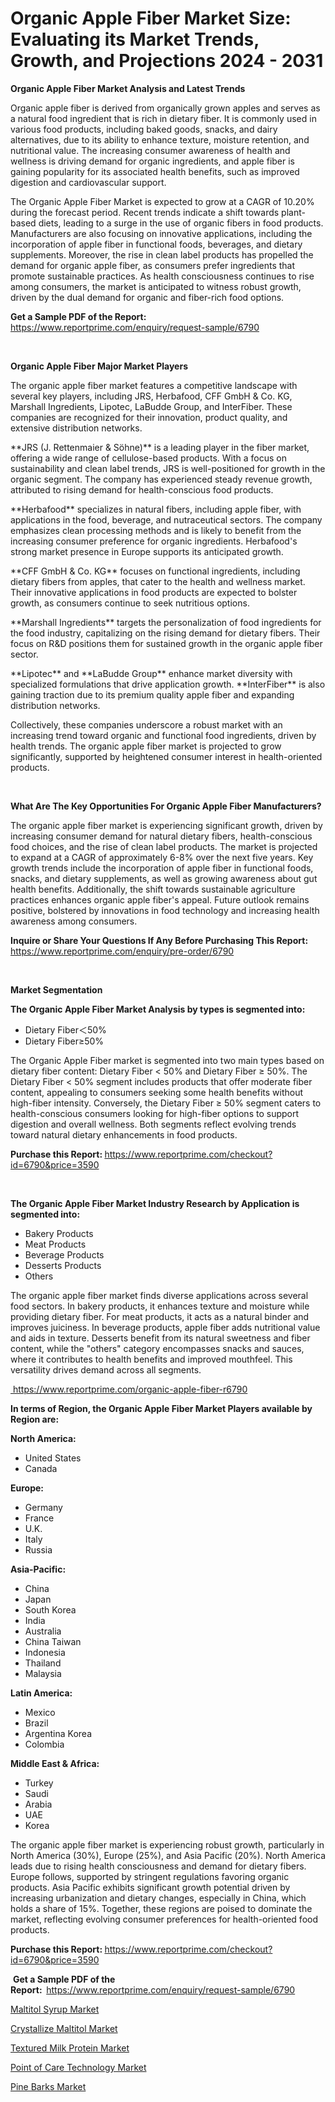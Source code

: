 <p><h1>Organic Apple Fiber Market Size: Evaluating its Market Trends, Growth, and Projections 2024 - 2031</h1></p><p><strong>Organic Apple Fiber Market Analysis and Latest Trends</strong></p>
<p><p>Organic apple fiber is derived from organically grown apples and serves as a natural food ingredient that is rich in dietary fiber. It is commonly used in various food products, including baked goods, snacks, and dairy alternatives, due to its ability to enhance texture, moisture retention, and nutritional value. The increasing consumer awareness of health and wellness is driving demand for organic ingredients, and apple fiber is gaining popularity for its associated health benefits, such as improved digestion and cardiovascular support.</p><p>The Organic Apple Fiber Market is expected to grow at a CAGR of 10.20% during the forecast period. Recent trends indicate a shift towards plant-based diets, leading to a surge in the use of organic fibers in food products. Manufacturers are also focusing on innovative applications, including the incorporation of apple fiber in functional foods, beverages, and dietary supplements. Moreover, the rise in clean label products has propelled the demand for organic apple fiber, as consumers prefer ingredients that promote sustainable practices. As health consciousness continues to rise among consumers, the market is anticipated to witness robust growth, driven by the dual demand for organic and fiber-rich food options.</p></p>
<p><strong>Get a Sample PDF of the Report:&nbsp;</strong> <a href="https://www.reportprime.com/enquiry/request-sample/6790">https://www.reportprime.com/enquiry/request-sample/6790</a></p>
<p>&nbsp;</p>
<p><strong>Organic Apple Fiber Major Market Players</strong></p>
<p><p>The organic apple fiber market features a competitive landscape with several key players, including JRS, Herbafood, CFF GmbH & Co. KG, Marshall Ingredients, Lipotec, LaBudde Group, and InterFiber. These companies are recognized for their innovation, product quality, and extensive distribution networks.</p><p>**JRS (J. Rettenmaier & Söhne)** is a leading player in the fiber market, offering a wide range of cellulose-based products. With a focus on sustainability and clean label trends, JRS is well-positioned for growth in the organic segment. The company has experienced steady revenue growth, attributed to rising demand for health-conscious food products.</p><p>**Herbafood** specializes in natural fibers, including apple fiber, with applications in the food, beverage, and nutraceutical sectors. The company emphasizes clean processing methods and is likely to benefit from the increasing consumer preference for organic ingredients. Herbafood's strong market presence in Europe supports its anticipated growth.</p><p>**CFF GmbH & Co. KG** focuses on functional ingredients, including dietary fibers from apples, that cater to the health and wellness market. Their innovative applications in food products are expected to bolster growth, as consumers continue to seek nutritious options.</p><p>**Marshall Ingredients** targets the personalization of food ingredients for the food industry, capitalizing on the rising demand for dietary fibers. Their focus on R&D positions them for sustained growth in the organic apple fiber sector.</p><p>**Lipotec** and **LaBudde Group** enhance market diversity with specialized formulations that drive application growth. **InterFiber** is also gaining traction due to its premium quality apple fiber and expanding distribution networks.</p><p>Collectively, these companies underscore a robust market with an increasing trend toward organic and functional food ingredients, driven by health trends. The organic apple fiber market is projected to grow significantly, supported by heightened consumer interest in health-oriented products.</p></p>
<p>&nbsp;</p>
<p><strong>What Are The Key Opportunities For Organic Apple Fiber Manufacturers?</strong></p>
<p><p>The organic apple fiber market is experiencing significant growth, driven by increasing consumer demand for natural dietary fibers, health-conscious food choices, and the rise of clean label products. The market is projected to expand at a CAGR of approximately 6-8% over the next five years. Key growth trends include the incorporation of apple fiber in functional foods, snacks, and dietary supplements, as well as growing awareness about gut health benefits. Additionally, the shift towards sustainable agriculture practices enhances organic apple fiber's appeal. Future outlook remains positive, bolstered by innovations in food technology and increasing health awareness among consumers.</p></p>
<p><strong>Inquire or Share Your Questions If Any Before Purchasing This Report:</strong> <a href="https://www.reportprime.com/enquiry/pre-order/6790">https://www.reportprime.com/enquiry/pre-order/6790</a></p>
<p>&nbsp;</p>
<p><strong>Market Segmentation</strong></p>
<p><strong>The Organic Apple Fiber Market Analysis by types is segmented into:</strong></p>
<p><ul><li>Dietary Fiber＜50%</li><li>Dietary Fiber≥50%</li></ul></p>
<p><p>The Organic Apple Fiber market is segmented into two main types based on dietary fiber content: Dietary Fiber < 50% and Dietary Fiber ≥ 50%. The Dietary Fiber < 50% segment includes products that offer moderate fiber content, appealing to consumers seeking some health benefits without high-fiber intensity. Conversely, the Dietary Fiber ≥ 50% segment caters to health-conscious consumers looking for high-fiber options to support digestion and overall wellness. Both segments reflect evolving trends toward natural dietary enhancements in food products.</p></p>
<p><strong>Purchase this Report:&nbsp;</strong><a href="https://www.reportprime.com/checkout?id=6790&price=3590">https://www.reportprime.com/checkout?id=6790&price=3590</a></p>
<p>&nbsp;</p>
<p><strong>The Organic Apple Fiber Market Industry Research by Application is segmented into:</strong></p>
<p><ul><li>Bakery Products</li><li>Meat Products</li><li>Beverage Products</li><li>Desserts Products</li><li>Others</li></ul></p>
<p><p>The organic apple fiber market finds diverse applications across several food sectors. In bakery products, it enhances texture and moisture while providing dietary fiber. For meat products, it acts as a natural binder and improves juiciness. In beverage products, apple fiber adds nutritional value and aids in texture. Desserts benefit from its natural sweetness and fiber content, while the "others" category encompasses snacks and sauces, where it contributes to health benefits and improved mouthfeel. This versatility drives demand across all segments.</p></p>
<p><a href="https://www.reportprime.com/organic-apple-fiber-r6790">&nbsp;https://www.reportprime.com/organic-apple-fiber-r6790</a></p>
<p><strong>In terms of Region, the Organic Apple Fiber Market Players available by Region are:</strong></p>
<p>
    <p> <strong> North America: </strong>
        <ul>
            <li>United States</li>
            <li>Canada</li>
        </ul>
        </p> 
    <p> <strong> Europe: </strong>
        <ul>
            <li>Germany</li>
            <li>France</li>
            <li>U.K.</li>
            <li>Italy</li>
            <li>Russia</li>
        </ul>
        </p> 
    <p> <strong> Asia-Pacific: </strong>
        <ul>
            <li>China</li>
            <li>Japan</li>
            <li>South Korea</li>
            <li>India</li>
            <li>Australia</li>
            <li>China Taiwan</li>
            <li>Indonesia</li>
            <li>Thailand</li>
            <li>Malaysia</li>
        </ul>
        </p> 
    <p> <strong> Latin America: </strong>
        <ul>
            <li>Mexico</li>
            <li>Brazil</li>
            <li>Argentina Korea</li>
            <li>Colombia</li>
        </ul>
        </p> 
    <p> <strong> Middle East & Africa: </strong>
        <ul>
            <li>Turkey</li>
            <li>Saudi</li>
            <li>Arabia</li>
            <li>UAE</li>
            <li>Korea</li>
        </ul>
    </p>
    </p>
<p><p>The organic apple fiber market is experiencing robust growth, particularly in North America (30%), Europe (25%), and Asia Pacific (20%). North America leads due to rising health consciousness and demand for dietary fibers. Europe follows, supported by stringent regulations favoring organic products. Asia Pacific exhibits significant growth potential driven by increasing urbanization and dietary changes, especially in China, which holds a share of 15%. Together, these regions are poised to dominate the market, reflecting evolving consumer preferences for health-oriented food products.</p></p>
<p><strong>Purchase this Report: </strong><a href="https://www.reportprime.com/checkout?id=6790&price=3590">https://www.reportprime.com/checkout?id=6790&price=3590</a></p>
<p>&nbsp;<strong>Get a Sample PDF of the Report:&nbsp;&nbsp;</strong><a href="https://www.reportprime.com/enquiry/request-sample/6790">https://www.reportprime.com/enquiry/request-sample/6790</a></p>
<p><strong></strong></p>
<p><p><a href="https://github.com/jordond5lezama/Market-Research-Report-List-1/blob/main/maltitol-syrup-market.md">Maltitol Syrup Market</a></p><p><a href="https://github.com/MoonZANDRA/Market-Research-Report-List-1/blob/main/crystallize-maltitol-market.md">Crystallize Maltitol Market</a></p><p><a href="https://medium.com/@darrensipes2023/global-textured-milk-protein-market-trends-analysis-and-future-growth-prospects-2024-2031-0dd83b517683">Textured Milk Protein Market</a></p><p><a href="https://www.linkedin.com/pulse/global-point-care-technology-market-analysis-key-trends-future-e6uec?trackingId=DURsGajjTyOANTaI5RRqQg%3D%3D">Point of Care Technology Market</a></p><p><a href="https://issuu.com/reportprime-2/docs/pine-barks-market-size-2030.pptx_41590c98a17a72">Pine Barks Market</a></p></p>